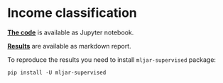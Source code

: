 # Income classification

[**The code**](https://github.com/mljar/mljar-examples/blob/master/Iris_classification/Iris_classification.ipynb) is available as Jupyter notebook.

[**Results**](https://github.com/mljar/mljar-examples/tree/master/Iris_classification/AutoML_1#automl-leaderboard) are available as markdown report.

To reproduce the results you need to install `mljar-supervised` package:

```
pip install -U mljar-supervised
```
